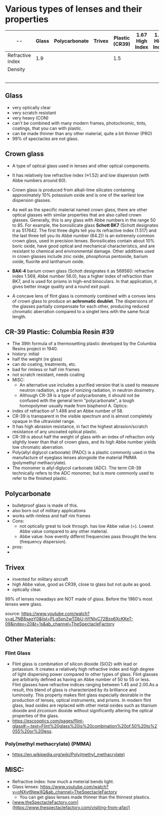# Various types of lenses and their properties

| --              | Glass   | Polycarbonate | Trivex | Plastic (CR39) | 1.67 High Index | 1.74 High Index | 
|--|--|--|--|--|--|--| 
| Refractive index| 1.9     |               |        | 1.5               |                 |                 | 
| Density         |  |  |  |  |  |  | 
|  |  |  |  |  |  |  | 
|  |  |  |  |  |  |  | 
|  |  |  |  |  |  |  | 
|  |  |  |  |  |  |  | 
|  |  |  |  |  |  |  | 


## Glass
- very optically clear
- very scratch resistant
- very heavy (CON)
- can't be combined with many modern frames, photochromic, tints, coatings, that you can with plastic.
- can be made thinner than any other material, quite a bit thinner (PRO)
- 99% of spectacles are not glass. 


## Crown glass
- A type of optical glass used in lenses and other optical components. 
- It has relatively low refractive index (≈1.52) and low dispersion (with Abbe numbers around 60). 
- Crown glass is produced from alkali-lime silicates containing approximately 10% potassium oxide and is one of the earliest low dispersion glasses.

- As well as the specific material named crown glass, there are other optical glasses with similar properties that are also called crown glasses. Generally, this is any glass with Abbe numbers in the range 50 to 85. For example, the borosilicate glass **Schott BK7** (Schott designates it as 517642. The first three digits tell you its refractive index (1.517) and the last three tell you its Abbé number (64.2)) is an extremely common crown glass, used in precision lenses. Borosilicates contain about 10% boric oxide, have good optical and mechanical characteristics, and are resistant to chemical and environmental damage. Other additives used in crown glasses include zinc oxide, phosphorus pentoxide, barium oxide, fluorite and lanthanum oxide.

- **BAK-4** barium crown glass (Schott designates it as 569560: refractive index 1.569, Abbé number 56.0), has a higher index of refraction than BK7, and is used for prisms in high-end binoculars. In that application, it gives better image quality and a round exit pupil.

- A concave lens of flint glass is commonly combined with a convex lens of crown glass to produce an **achromatic doublet**. The dispersions of the glasses partially compensate for each other, producing reduced chromatic aberration compared to a singlet lens with the same focal length.


## CR-39 Plastic: Columbia Resin #39
- The 39th formula of a thermosetting plastic developed by the Columbia Resins project in 1940.
- history: initial
- half the weight (re glass)
- can do coating, treatments, etc.
- bad for rimless or half rim frames
- not scratch resistant, needs coating
- MISC:
  - An alternative use includes a purified version that is used to measure neutron radiation, a type of ionizing radiation, in neutron dosimetry.
  - Although CR-39 is a type of polycarbonate, it should not be confused with the general term "polycarbonate", a tough homopolymer usually made from bisphenol A.
Optics:
- index of refraction of 1.498 and an Abbe number of 58.
- CR-39 is transparent in the visible spectrum and is almost completely opaque in the ultraviolet range.
- It has high abrasion resistance, in fact the highest abrasion/scratch resistance of any uncoated optical plastic.
- CR-39 is about half the weight of glass with an index of refraction only slightly lower than that of crown glass, and its high Abbe number yields low chromatic aberration.
- Poly(allyl diglycol carbonate) (PADC) is a plastic commonly used in the manufacture of eyeglass lenses alongside the material PMMA (polymethyl methacrylate). 
- The monomer is allyl diglycol carbonate (ADC). The term CR-39 technically refers to the ADC monomer, but is more commonly used to refer to the finished plastic.




## Polycarbonate
- bulletproof glass is made of this. 
- also born out of military applications
- works with rimless and half rim frames
- Cons:
  - not optically great to look through. has low Abbe value (=). Lowest Abbe value compared to any other material.
  - Abbe value: how evently differnt frequencies pass throught the lens (frequency dispersion).    
- pros:
- 


## Trivex
- invented for military aircraft 
- high Abbe value, good as CR39, close to glass but not quite as good.
- optically clear.


99% of lenses nowadays are NOT made of glass. Before the 1960's most lenses were glass.  

source: https://www.youtube.com/watch?v=aL7NB8saqY0&list=PLgSpn2wTDbU-hYNIvC72Bzp6XcKKeT-09&index=20&t=1s&ab_channel=TheSpectacleFactory



## Other Materials:

### Flint Glass
- Flint glass is combination of silicon dioxide (SiO2) with lead or potassium. It creates a relatively high refractive index and high degree of light dispersing power compared to other types of glass. Flint glasses are arbitrarily defined as having an Abbe number of 50 to 55 or less. Flint glasses have refractive indices ranging between 1.45 and 2.00.As a result, this blend of glass is characterized by its brilliance and luminosity. This property makes flint glass especially desirable in the production of lenses, optical instruments, and prisms. In modern flint glass, lead oxides are replaced with other metal oxides such as titanium dioxide and zirconium dioxide without significantly altering the optical properties of the glass.
- https://escooptics.com/pages/flint-glass#:~:text=Flint%20glass%20is%20combination%20of,50%20to%2055%20or%20less.

### Poly(methyl methacrylate) (PMMA)
- https://en.wikipedia.org/wiki/Poly(methyl_methacrylate)




## MISC:
- Refractive index: how much a meterial bends light. 
- Glass lenses: https://www.youtube.com/watch?v=oNXvt9jewXQ&ab_channel=TheSpectacleFactory
  - You can get glass lenses made thinner than the thinnest plastics. 
- [www.theSpectacleFactory.com](https://www.thespectaclefactory.com/visiting-from-afar/)

